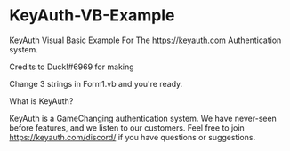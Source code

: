 # KeyAuth-VB-Example
KeyAuth Visual Basic Example For The https://keyauth.com Authentication system.

Credits to Duck!#6969 for making

Change 3 strings in Form1.vb and you're ready.

What is KeyAuth?

KeyAuth is a GameChanging authentication system. We have never-seen before features, and we listen to our customers. Feel free to join https://keyauth.com/discord/ if you have questions or suggestions.
